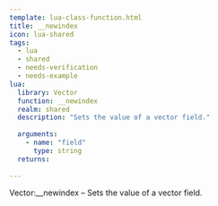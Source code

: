 ```yaml
---
template: lua-class-function.html
title: __newindex
icon: lua-shared
tags:
  - lua
  - shared
  - needs-verification
  - needs-example
lua:
  library: Vector
  function: __newindex
  realm: shared
  description: "Sets the value of a vector field."
  
  arguments:
    - name: "field"
      type: string
  returns:
    
---
```


<div class="lua__search__keywords">
Vector:__newindex &#x2013; Sets the value of a vector field.
</div>
